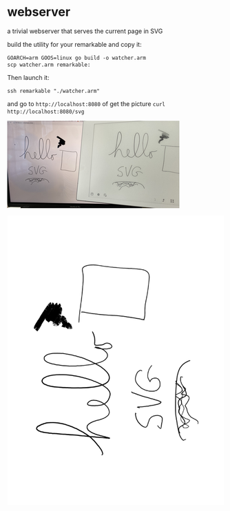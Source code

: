 # webserver

a trivial webserver that serves the current page in SVG

build the utility for your remarkable and copy it:

```shell
GOARCH=arm GOOS=linux go build -o watcher.arm 
scp watcher.arm remarkable:
```

Then launch it:

```shell
ssh remarkable "./watcher.arm"
```

and go to `http://localhost:8080` of get the picture `curl http://localhost:8080/svg`

![result](sample.png)

![svg](svg.sample.svg)